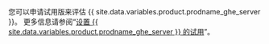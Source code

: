 您可以申请试用版来评估 {{ site.data.variables.product.prodname_ghe_server }}。 更多信息请参阅“[设置 {{ site.data.variables.product.prodname_ghe_server }} 的试用](/articles/setting-up-a-trial-of-github-enterprise-server)”。
